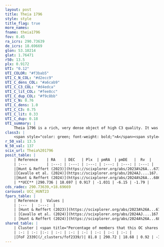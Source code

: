 ```yaml
---
layout: post
title: Theia 1796
style: style
title_flag: true
more_names: 
fname: theia1796
fov: 0.45
ra_icrs: 290.73639
de_icrs: 18.69669
glon: 53.10214
glat: 1.76471
r50: 13.5
plx: 0.9172
UTI: "0.12"
UTI_COLOR: "#f3bab5"
UTI_C_N_COL: "#d2ecc9"
UTI_C_dens_COL: "#a6cab9"
UTI_C_C3_COL: "#d4edca"
UTI_C_lit_COL: "#fee8cc"
UTI_C_dup_COL: "#f9c8bb"
UTI_C_N: 0.76
UTI_C_dens: 1.0
UTI_C_C3: 0.75
UTI_C_lit: 0.33
UTI_C_dup: 0.18
UTI_summary: |
    Theia 1796 is a rich, very dense object of high C3 quality. It was recently reported in the literature.<br><br><span style="color: #99180f; font-weight: bold;">Warning: </span>This is likely a duplicate object, which shares a large percentage of members with at least one previously reported entry.
class3: |
    <span style="color: green; font-weight: bold;">A</span><span style="color: #FFC300; font-weight: bold;">B</span>
r_50_val: 13.5
N_50_val: 137
scix_url: Theia%201796
posit_table: |
    | Reference    | RA    | DEC   | Plx  | pmRA  | pmDE   |  Rv  |
    | :---         | :---: | :---: | :---: | :---: | :---: | :---: |
    |[Hunt & Reffert (2023)](https://scixplorer.org/abs/2023A%26A...673A.114H) | 290.713 | 18.709 | 0.902 | -1.035 | -6.112 | -8.189 |
    |[Cavallo et al. (2024)](https://scixplorer.org/abs/2024AJ....167...12C) | 290.806 | 18.713 | 0.907 | -- | -- | -- |
    |[Hunt & Reffert (2024)](https://scixplorer.org/abs/2024A%26A...686A..42H) | 290.713 | 18.709 | 0.902 | -1.035 | -6.112 | -8.189 |
    | **UCC** |290.736 | 18.697 | 0.917 | -1.031 | -6.15 | -1.79 | 
cds_radec: 290.73639,+18.69669
carousel: UCC_HUNT23
fpars_table: |
    | Reference |  Values |
    | :---  |  :---:  |
    | [Hunt & Reffert (2023)](https://scixplorer.org/abs/2023A%26A...673A.114H) | `AV50=2.838, diffAV50=2.129, MOD50=10.12, logAge50=7.78` |
    | [Cavallo et al. (2024)](https://scixplorer.org/abs/2024AJ....167...12C) | `AV50=2.91, dMod50=10.27, logAge50=7.7, [Fe/H]50=0.25` |
    | [Hunt & Reffert (2024)](https://scixplorer.org/abs/2024A%26A...686A..42H) | `MassJ=641.802` |
shared_table: |
    | Cluster | <span title="Percentage of members that this OC shares with the ones listed">%</span>   | RA   | DEC   | Plx   | pmRA  | pmDE  | Rv | UTI |
    | :-: | :-: |:-: | :-: | :-: | :-: | :-: | :-: | :-: |
    |[FoF 2339](/_clusters/fof2339/)| 81.8 | 290.72 | 18.68 | 0.92 | -1.02 | -6.16 | -1.96 |0.6 |
---
```

